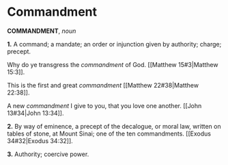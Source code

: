 # Commandment

**COMMANDMENT**, _noun_

**1.** A command; a mandate; an order or injunction given by authority; charge; precept.

Why do ye transgress the _commandment_ of God. [[Matthew 15#3|Matthew 15:3]].

This is the first and great _commandment_ [[Matthew 22#38|Matthew 22:38]].

A new _commandment_ I give to you, that you love one another. [[John 13#34|John 13:34]].

**2.** By way of eminence, a precept of the decalogue, or moral law, written on tables of stone, at Mount Sinai; one of the ten commandments. [[Exodus 34#32|Exodus 34:32]].

**3.** Authority; coercive power.